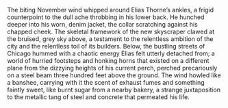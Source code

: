 The biting November wind whipped around Elias Thorne’s ankles, a frigid counterpoint to the dull ache throbbing in his lower back.  He hunched deeper into his worn, denim jacket, the collar scratching against his chapped cheek.  The skeletal framework of the new skyscraper clawed at the bruised, grey sky above, a testament to the relentless ambition of the city and the relentless toil of its builders.  Below, the bustling streets of Chicago hummed with a chaotic energy Elias felt utterly detached from; a world of hurried footsteps and honking horns that existed on a different plane from the dizzying heights of his current perch, perched precariously on a steel beam three hundred feet above the ground. The wind howled like a banshee, carrying with it the scent of exhaust fumes and something faintly sweet, like burnt sugar from a nearby bakery, a strange juxtaposition to the metallic tang of steel and concrete that permeated his life.
